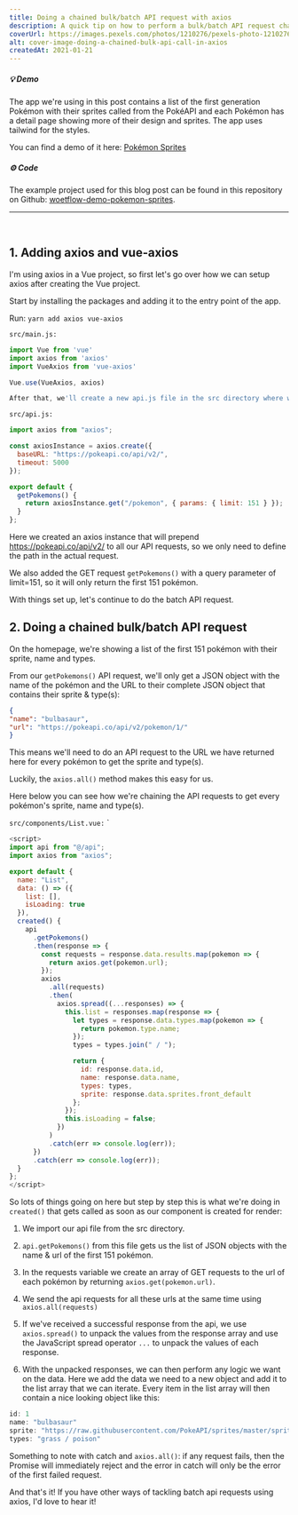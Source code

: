 ```yaml
---
title: Doing a chained bulk/batch API request with axios
description: A quick tip on how to perform a bulk/batch API request chained to another API request with axios.
coverUrl: https://images.pexels.com/photos/1210276/pexels-photo-1210276.jpeg?auto=compress&cs=tinysrgb&dpr=2&h=750&w=1260
alt: cover-image-doing-a-chained-bulk-api-call-in-axios
createdAt: 2021-01-21
---
```


##### 💡 Demo

The app we're using in this post contains a list of the first generation Pokémon with their sprites called from the PokéAPI and each Pokémon has a detail page showing more of their design and sprites. The app uses tailwind for the styles.

You can find a demo of it here: [Pokémon Sprites](https://pokemon-sprites.netlify.app/)

##### ⚙️ Code

The example project used for this blog post can be found in this repository on Github: [woetflow-demo-pokemon-sprites](https://github.com/WoetDev/woetflow-demo-pokemon-sprites).

-------
<br>

## 1. Adding axios and vue-axios

I'm using axios in a Vue project, so first let's go over how we can setup axios after creating the Vue project.

Start by installing the packages and adding it to the entry point of the app.

Run: ```yarn add axios vue-axios```

```src/main.js:```

```javascript
import Vue from 'vue'
import axios from 'axios'
import VueAxios from 'vue-axios'

Vue.use(VueAxios, axios)

After that, we'll create a new api.js file in the src directory where we can set our base axios settings and requests.
```

```src/api.js:```

```javascript
import axios from "axios";

const axiosInstance = axios.create({
  baseURL: "https://pokeapi.co/api/v2/",
  timeout: 5000
});

export default {
  getPokemons() {
    return axiosInstance.get("/pokemon", { params: { limit: 151 } });
  }
};
```

Here we created an axios instance that will prepend https://pokeapi.co/api/v2/ to all our API requests, so we only need to define the path in the actual request.

We also added the GET request ```getPokemons()``` with a query parameter of limit=151, so it will only return the first 151 pokémon.

With things set up, let's continue to do the batch API request.

## 2. Doing a chained bulk/batch API request

On the homepage, we're showing a list of the first 151 pokémon with their sprite, name and types.

From our ```getPokemons()``` API request, we'll only get a JSON object with the name of the pokémon and the URL to their complete JSON object that contains their sprite & type(s):

```json
{
"name": "bulbasaur",
"url": "https://pokeapi.co/api/v2/pokemon/1/"
}
```

This means we'll need to do an API request to the URL we have returned here for every pokémon to get the sprite and type(s).

Luckily, the ```axios.all()``` method makes this easy for us.

Here below you can see how we're chaining the API requests to get every pokémon's sprite, name and type(s).

```src/components/List.vue:```
`
```javascript
<script>
import api from "@/api";
import axios from "axios";

export default {
  name: "List",
  data: () => ({
    list: [],
    isLoading: true
  }),
  created() {
    api
      .getPokemons()
      .then(response => {
        const requests = response.data.results.map(pokemon => {
          return axios.get(pokemon.url);
        });
        axios
          .all(requests)
          .then(
            axios.spread((...responses) => {
              this.list = responses.map(response => {
                let types = response.data.types.map(pokemon => {
                  return pokemon.type.name;
                });
                types = types.join(" / ");

                return {
                  id: response.data.id,
                  name: response.data.name,
                  types: types,
                  sprite: response.data.sprites.front_default
                };
              });
              this.isLoading = false;
            })
          )
          .catch(err => console.log(err));
      })
      .catch(err => console.log(err));
  }
};
</script>
```

So lots of things going on here but step by step this is what we're doing in ```created()``` that gets called as soon as our component is created for render:

1. We import our api file from the src directory.

1. ```api.getPokemons()``` from this file gets us the list of JSON objects with the name & url of the first 151 pokémon.

1. In the requests variable we create an array of GET requests to the url of each pokémon by returning ```axios.get(pokemon.url)```.

1. We send the api requests for all these urls at the same time using ```axios.all(requests)```

1. If we've received a successful response from the api, we use ```axios.spread()``` to unpack the values from the response array and use the JavaScript spread operator ```...``` to unpack the values of each response.

1. With the unpacked responses, we can then perform any logic we want on the data. Here we add the data we need to a new object and add it to the list array that we can iterate. Every item in the list array will then contain a nice looking object like this:

```javascript
id: 1
name: "bulbasaur"
sprite: "https://raw.githubusercontent.com/PokeAPI/sprites/master/sprites/pokemon/1.png"
types: "grass / poison"
```

Something to note with catch and ```axios.all()```: if any request fails, then the Promise will immediately reject and the error in catch will only be the error of the first failed request.

And that's it! If you have other ways of tackling batch api requests using axios, I'd love to hear it!

